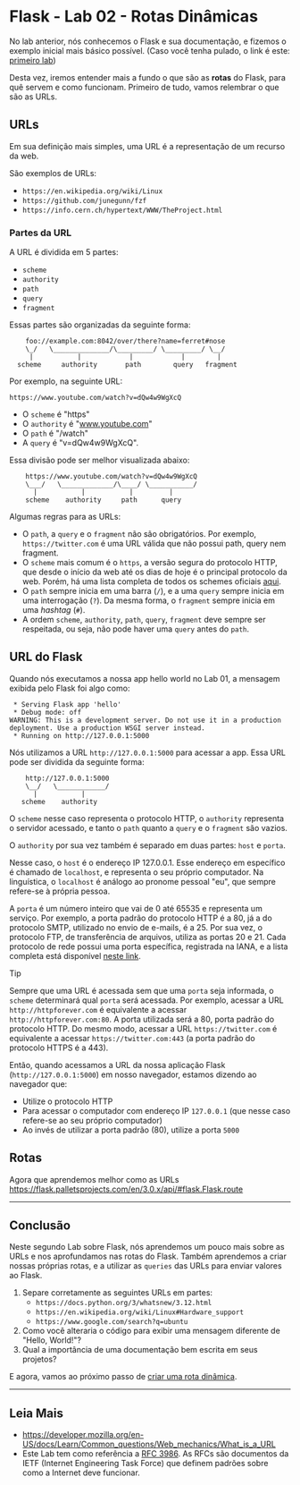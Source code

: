 # Flask - Lab 02 - Rotas Dinâmicas

No lab anterior, nós conhecemos o Flask e sua documentação, e fizemos o exemplo inicial mais básico possível.
(Caso você tenha pulado, o link é este: [primeiro lab](lab01.md))

Desta vez, iremos entender mais a fundo o que são as **rotas** do Flask, para quê servem e como funcionam.
Primeiro de tudo, vamos relembrar o que são as URLs.


## URLs

Em sua definição mais simples, uma URL é a representação de um recurso da web.

São exemplos de URLs:
- `https://en.wikipedia.org/wiki/Linux`
- `https://github.com/junegunn/fzf`
- `https://info.cern.ch/hypertext/WWW/TheProject.html`

### Partes da URL

A URL é dividida em 5 partes:
- `scheme`
- `authority`
- `path`
- `query`
- `fragment`

Essas partes são organizadas da seguinte forma:
```
    foo://example.com:8042/over/there?name=ferret#nose
    \_/   \______________/\_________/ \_________/ \__/
     |           |            |            |        |
  scheme     authority       path        query   fragment
```

Por exemplo, na seguinte URL:
```
https://www.youtube.com/watch?v=dQw4w9WgXcQ
```

- O `scheme` é "https"
- O `authority` é "www.youtube.com"
- O `path` é "/watch"
- A `query` é "v=dQw4w9WgXcQ".

Essa divisão pode ser melhor visualizada abaixo:

```
    https://www.youtube.com/watch?v=dQw4w9WgXcQ
    \___/   \_____________/\____/ \___________/
      |           |           |         |
    scheme    authority     path      query
```

Algumas regras para as URLs:
- O `path`, a `query` e o `fragment` não são obrigatórios. Por exemplo, `https://twitter.com` é uma URL válida que não possui path, query nem fragment.
- O `scheme` mais comum é o `https`, a versão segura do protocolo HTTP, que desde o início da web até os dias de hoje é o principal protocolo da web. Porém, há uma lista completa de todos os schemes oficiais [aqui](https://www.iana.org/assignments/uri-schemes/uri-schemes.xhtml).
- O `path` sempre inicia em uma barra (`/`), e a uma `query` sempre inicia em uma interrogação (`?`). Da mesma forma, o `fragment` sempre inicia em uma _hashtag_ (`#`).
- A ordem `scheme`, `authority`, `path`, `query`, `fragment` deve sempre ser respeitada, ou seja, não pode haver uma `query` antes do `path`.


## URL do Flask

Quando nós executamos a nossa app hello world no Lab 01, a mensagem exibida pelo Flask foi algo como:
```
 * Serving Flask app 'hello'
 * Debug mode: off
WARNING: This is a development server. Do not use it in a production deployment. Use a production WSGI server instead.
 * Running on http://127.0.0.1:5000
```

Nós utilizamos a URL `http://127.0.0.1:5000` para acessar a app. Essa URL pode ser dividida da seguinte forma:
```
    http://127.0.0.1:5000
    \__/   \____________/
      |           |
   scheme    authority
```

O `scheme` nesse caso representa o protocolo HTTP, o `authority` representa o servidor acessado, e tanto o `path` quanto a `query` e o `fragment` são vazios.

O `authority` por sua vez também é separado em duas partes: `host` e `porta`.

Nesse caso, o `host` é o endereço IP 127.0.0.1. Esse endereço em específico é chamado de `localhost`, e representa o seu próprio computador.
Na linguística, o `localhost` é análogo ao pronome pessoal "eu", que sempre refere-se à própria pessoa.

A `porta` é um número inteiro que vai de 0 até 65535 e representa um serviço. Por exemplo, a porta padrão do protocolo HTTP é a 80, já a do protocolo SMTP, utilizado no envio de e-mails, é a 25. Por sua vez, o protocolo FTP, de transferência de arquivos, utiliza as portas 20 e 21. Cada protocolo de rede possui uma porta específica, registrada na IANA, e a lista completa está disponível [neste link](https://www.iana.org/assignments/service-names-port-numbers/service-names-port-numbers.xhtml).

> [!TIP]
> Sempre que uma URL é acessada sem que uma `porta` seja informada, o `scheme` determinará qual `porta` será acessada.
Por exemplo, acessar a URL `http://httpforever.com` é equivalente a acessar `http://httpforever.com:80`. A porta utilizada será a 80, porta padrão do protocolo HTTP.
Do mesmo modo, acessar a URL `https://twitter.com` é equivalente a acessar `https://twitter.com:443` (a porta padrão do protocolo HTTPS é a 443).

Então, quando acessamos a URL da nossa aplicação Flask (`http://127.0.0.1:5000`) em nosso navegador, estamos dizendo ao navegador que:

- Utilize o protocolo HTTP
- Para acessar o computador com endereço IP `127.0.0.1` (que nesse caso refere-se ao seu próprio computador)
- Ao invés de utilizar a porta padrão (80), utilize a porta `5000`


## Rotas

Agora que aprendemos melhor como as URLs
https://flask.palletsprojects.com/en/3.0.x/api/#flask.Flask.route

----------------------------------------------------

## Conclusão

Neste segundo Lab sobre Flask, nós aprendemos um pouco mais sobre as URLs e nos aprofundamos nas rotas do Flask.
Também aprendemos a criar nossas próprias rotas, e a utilizar as `queries` das URLs para enviar valores ao Flask.



1. Separe corretamente as seguintes URLs em partes:
    - `https://docs.python.org/3/whatsnew/3.12.html`
    - `https://en.wikipedia.org/wiki/Linux#Hardware_support`
    - `https://www.google.com/search?q=ubuntu`
2. Como você alteraria o código para exibir uma mensagem diferente de "Hello, World!"? 
3. Qual a importância de uma documentação bem escrita em seus projetos?


E agora, vamos ao próximo passo de [criar uma rota dinâmica](lab02.md).

---

## Leia Mais

- <https://developer.mozilla.org/en-US/docs/Learn/Common_questions/Web_mechanics/What_is_a_URL>
- Este Lab tem como referência a [RFC 3986](https://datatracker.ietf.org/doc/html/rfc3986). As RFCs são documentos da IETF (Internet Engineering Task Force) que definem padrões sobre como a Internet deve funcionar.
